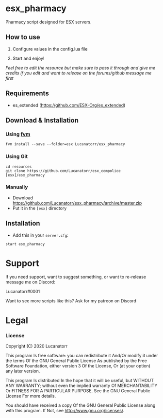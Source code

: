 # esx_pharmacy

Pharmacy script designed for ESX servers.


## How to use

1. Configure values in the config.lua file

2. Start and enjoy!
  

*Feel free to edit the resource but make sure to pass it through and give me credits*
*If you edit and want to release on the forums/github message me first*

## Requirements
- es_extended (https://github.com/ESX-Org/es_extended)

## Download & Installation

### Using [fvm](https://github.com/qlaffont/fvm-installer)
```
fvm install --save --folder=esx Lucanatorr/esx_pharmacy
```

### Using Git
```
cd resources
git clone https://github.com/Lucanatorr/esx_compolice [esx]/esx_pharmacy
```

### Manually
- Download https://github.com/Lucanatorr/esx_pharmacy/archive/master.zip
- Put it in the `[esx]` directory

## Installation
- Add this in your `server.cfg`:

```
start esx_pharmacy
```


# Support
If you need support, want to suggest something, or want to re-release message me on Discord:

Lucanatorr#0001

Want to see more scripts like this? Ask for my patreon on Discord
# Legal
### License

Copyright (C) 2020 Lucanatorr

This program Is free software: you can redistribute it And/Or modify it under the terms Of the GNU General Public License As published by the Free Software Foundation, either version 3 Of the License, Or (at your option) any later version.

This program Is distributed In the hope that it will be useful, but WITHOUT ANY WARRANTY; without even the implied warranty Of MERCHANTABILITY Or FITNESS FOR A PARTICULAR PURPOSE. See the GNU General Public License For more details.

You should have received a copy Of the GNU General Public License along with this program. If Not, see http://www.gnu.org/licenses/.
